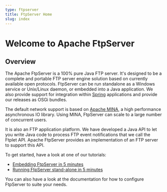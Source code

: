 ```yaml
---
type: ftpserver
title: FtpServer Home
slug: index
---
```


# Welcome to Apache FtpServer

## Overview

The Apache FtpServer is a 100% pure Java FTP server. It's designed to be a complete and portable FTP server engine solution based on currently available open protocols. FtpServer can be run standalone as a Windows service or Unix/Linux daemon, or embedded into a Java application. We also provide support for integration within [Spring](http://www.springsource.org/) applications and provide our releases as OSGi bundles.

The default network support is based on [Apache MINA](/), a high performance asynchronous IO library. Using MINA, FtpServer can scale to a large number of concurrent users.

It is also an FTP application platform. We have developed a Java API to let you write Java code to process FTP event notifications that we call the Ftplet API. Apache FtpServer provides an implementation of an FTP server to support this API.

To get started, have a look at one of our tutorials:

* [Embedding FtpServer in 5 minutes](embedding_ftpserver.html)
* [Running FtpServer stand-alone in 5 minutes](running_ftpserver_standalone.html)

You can also have a look at the documentation for how to configure FtpServer to suite your needs.


